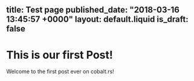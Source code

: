 title: Test page
published_date: "2018-03-16 13:45:57 +0000"
layout: default.liquid
is_draft: false
---
# This is our first Post!

Welcome to the first post ever on cobalt.rs!

